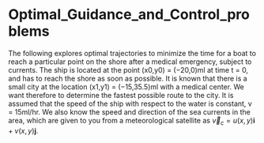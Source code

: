 # Optimal_Guidance_and_Control_problems

The following explores optimal trajectories to minimize the time for a boat to reach a particular point on the shore after a medical emergency, 
subject to currents. The ship is located at the point (x0,y0) = (−20,0)ml at time t = 0, and has to reach the shore as soon as possible. It is 
known that there is a small city at the location (x1,y1) = (−15,35.5)ml with a medical center. We want therefore to determine the fastest possible 
route to the city. It is assumed that the speed of the ship with respect to the water is constant, v = 15ml/hr. We also know the speed and direction 
of the sea currents in the area, which are given to you from a meteorological satellite as $\Vec{v}_c = u(x,y)\textbf{i} +v(x,y)\textbf{j}$.

